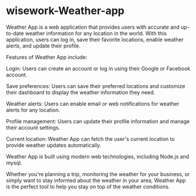 # wisework-Weather-app

Weather App is a web application that provides users with accurate and up-to-date weather information for any location in the world. 
With this application, users can log in, save their favorite locations, enable weather alerts, and update their profile.

Features of Weather App include:

Login: Users can create an account or log in using their Google or Facebook account.

Save preferences: Users can save their preferred locations and customize their dashboard to display the weather information they need.

Weather alerts: Users can enable email or web notifications for weather alerts for any location.

Profile management: Users can update their profile information and manage their account settings.

Current location: Weather App can fetch the user's current location to provide weather updates automatically.

Weather App is built using modern web technologies, including  Node.js and mysql. 

Whether you're planning a trip, monitoring the weather for your business, or simply want to stay informed about the weather in your area, Weather App is the perfect tool to help you stay on top of the weather conditions.
